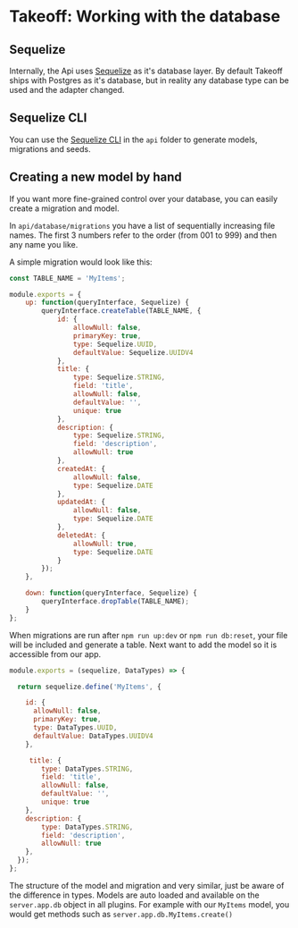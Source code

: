 # Takeoff: Working with the database

## Sequelize

Internally, the Api uses [Sequelize](http://docs.sequelizejs.com/) as it's database layer.  By default Takeoff ships with Postgres as it's database, but in reality any database type can be used and the adapter changed.

## Sequelize CLI

You can use the [Sequelize CLI](https://github.com/sequelize/cli) in the `api` folder to generate models, migrations and seeds.

## Creating a new model by hand

If you want more fine-grained control over your database, you can easily create a migration and model.

In `api/database/migrations` you have a list of sequentially increasing file names.  The first 3 numbers refer to the order (from 001 to 999) and then any name you like.

A simple migration would look like this:

```js
const TABLE_NAME = 'MyItems';

module.exports = {
    up: function(queryInterface, Sequelize) {
        queryInterface.createTable(TABLE_NAME, {
            id: {
                allowNull: false,
                primaryKey: true,
                type: Sequelize.UUID,
                defaultValue: Sequelize.UUIDV4
            },
            title: {
                type: Sequelize.STRING,
                field: 'title',
                allowNull: false,
                defaultValue: '',
                unique: true
            },
            description: {
                type: Sequelize.STRING,
                field: 'description',
                allowNull: true
            },
            createdAt: {
                allowNull: false,
                type: Sequelize.DATE
            },
            updatedAt: {
                allowNull: false,
                type: Sequelize.DATE
            },
            deletedAt: {
                allowNull: true,
                type: Sequelize.DATE
            }
        });
    },

    down: function(queryInterface, Sequelize) {
        queryInterface.dropTable(TABLE_NAME);
    }
};
```

When migrations are run after `npm run up:dev` or `npm run db:reset`, your file will be included and generate a table.  Next want to add the model so it is accessible from our app.

```js
module.exports = (sequelize, DataTypes) => {

  return sequelize.define('MyItems', {

    id: {
      allowNull: false,
      primaryKey: true,
      type: DataTypes.UUID,
      defaultValue: DataTypes.UUIDV4
    },

     title: {
        type: DataTypes.STRING,
        field: 'title',
        allowNull: false,
        defaultValue: '',
        unique: true
    },
    description: {
        type: DataTypes.STRING,
        field: 'description',
        allowNull: true
    },
  });
};
```

The structure of the model and migration and very similar, just be aware of the difference in types.  Models are auto loaded and available on the `server.app.db` object in all plugins.  For example with our `MyItems` model, you would get methods such as `server.app.db.MyItems.create()`
